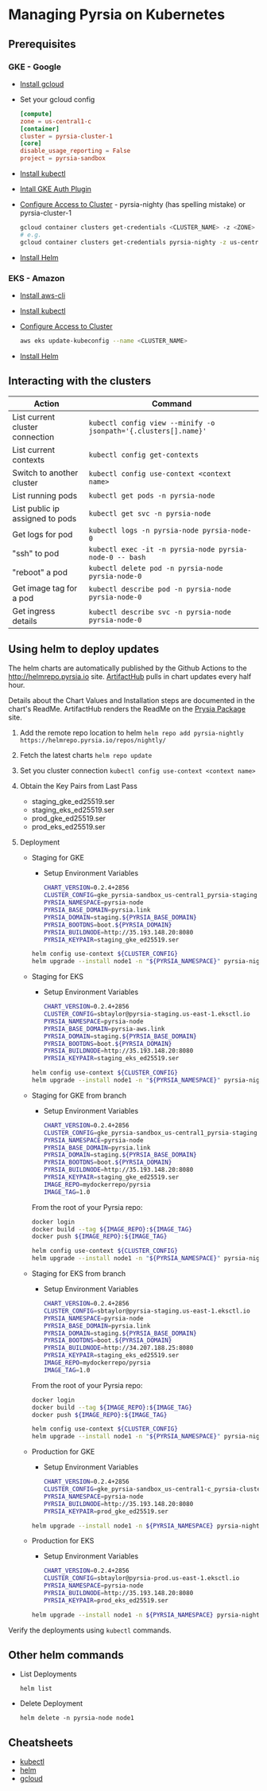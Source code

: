 # Managing Pyrsia on Kubernetes

## Prerequisites

### GKE - Google

- [Install gcloud](https://cloud.google.com/sdk/docs/install-sdk)
- Set your gcloud config

    ```toml
    [compute]
    zone = us-central1-c
    [container]
    cluster = pyrsia-cluster-1
    [core]
    disable_usage_reporting = False
    project = pyrsia-sandbox
    ```

- [Install kubectl](https://cloud.google.com/kubernetes-engine/docs/how-to/cluster-access-for-kubectl#install_kubectl)
- [Intall GKE Auth Plugin](https://cloud.google.com/kubernetes-engine/docs/how-to/cluster-access-for-kubectl#install_plugin)
- [Configure Access to Cluster](https://cloud.google.com/sdk/gcloud/reference/container/clusters/get-credentials) - pyrsia-nighty (has spelling mistake) or pyrsia-cluster-1

    ```bash
    gcloud container clusters get-credentials <CLUSTER_NAME> -z <ZONE>
    # e.g.
    gcloud container clusters get-credentials pyrsia-nighty -z us-central1-c
    ```

- [Install Helm](https://helm.sh/docs/intro/install/)

### EKS - Amazon

- [Install aws-cli](https://docs.aws.amazon.com/cli/latest/userguide/getting-started-install.html#getting-started-install-instructions)
- [Install kubectl](https://kubernetes.io/docs/tasks/tools/)
- [Configure Access to Cluster](https://docs.aws.amazon.com/cli/latest/reference/eks/update-kubeconfig.html)

    ```bash
    aws eks update-kubeconfig --name <CLUSTER_NAME>
    ```

- [Install Helm](https://helm.sh/docs/intro/install/)

## Interacting with the clusters

| Action | Command |
| ----   | ------- |
| List current cluster connection |`kubectl config view --minify -o jsonpath='{.clusters[].name}'` |
| List current contexts | `kubectl config get-contexts` |
| Switch to another cluster | `kubectl config use-context <context name>` |
| List running pods | `kubectl get pods -n pyrsia-node` |
| List public ip assigned to pods | `kubectl get svc -n pyrsia-node` |
| Get logs for pod | `kubectl logs -n pyrsia-node pyrsia-node-0` |
| "ssh" to pod | `kubectl exec -it -n pyrsia-node pyrsia-node-0 -- bash` |
| "reboot" a pod | `kubectl delete pod -n pyrsia-node pyrsia-node-0` |
| Get image tag for a pod | `kubectl describe pod -n pyrsia-node pyrsia-node-0` |
| Get ingress details | `kubectl describe svc -n pyrsia-node pyrsia-node-0` |

## Using helm to deploy updates

The helm charts are automatically published by the Github Actions to the <http://helmrepo.pyrsia.io> site. [ArtifactHub](https://artifacthub.io) pulls in chart updates every half hour.

Details about the Chart Values and Installation steps are documented in the chart's ReadMe.  ArtifactHub renders the ReadMe on the [Prysia Package](https://artifacthub.io/packages/helm/pyrsia-nightly/pyrsia-node) site.

1. Add the remote repo location to helm
`helm repo add pyrsia-nightly https://helmrepo.pyrsia.io/repos/nightly/`

2. Fetch the latest charts
`helm repo update`

3. Set you cluster connection
`kubectl config use-context <context name>`

4. Obtain the Key Pairs from Last Pass
    - staging_gke_ed25519.ser
    - staging_eks_ed25519.ser
    - prod_gke_ed25519.ser
    - prod_eks_ed25519.ser

5. Deployment

    - Staging for GKE
        - Setup Environment Variables

            ```bash
            CHART_VERSION=0.2.4+2856
            CLUSTER_CONFIG=gke_pyrsia-sandbox_us-central1_pyrsia-staging
            PYRSIA_NAMESPACE=pyrsia-node
            PYRSIA_BASE_DOMAIN=pyrsia.link
            PYRSIA_DOMAIN=staging.${PYRSIA_BASE_DOMAIN}
            PYRSIA_BOOTDNS=boot.${PYRSIA_DOMAIN}
            PYRSIA_BUILDNODE=http://35.193.148.20:8080
            PYRSIA_KEYPAIR=staging_gke_ed25519.ser
            ```

        ```bash
        helm config use-context ${CLUSTER_CONFIG}
        helm upgrade --install node1 -n "${PYRSIA_NAMESPACE}" pyrsia-nightly/pyrsia-node --set "domain=${PYRSIA_DOMAIN}" --set "bootdns=${PYRSIA_BOOTDNS}"  --set "replicaCount=1" --set "buildnode=${PYRSIA_BUILDNODE}" --set keys.p2p=$(cat ${PYRSIA_KEYPAIR} | base64) --set keys.blockchain=$(cat ${PYRSIA_KEYPAIR} | base64) --version "${CHART_VERSION}"
        ```

    - Staging for EKS
        - Setup Environment Variables

            ```bash
            CHART_VERSION=0.2.4+2856
            CLUSTER_CONFIG=sbtaylor@pyrsia-staging.us-east-1.eksctl.io
            PYRSIA_NAMESPACE=pyrsia-node
            PYRSIA_BASE_DOMAIN=pyrsia-aws.link
            PYRSIA_DOMAIN=staging.${PYRSIA_BASE_DOMAIN}
            PYRSIA_BOOTDNS=boot.${PYRSIA_DOMAIN}
            PYRSIA_BUILDNODE=http://35.193.148.20:8080
            PYRSIA_KEYPAIR=staging_eks_ed25519.ser
            ```

        ```bash
        helm config use-context ${CLUSTER_CONFIG}
        helm upgrade --install node1 -n "${PYRSIA_NAMESPACE}" pyrsia-nightly/pyrsia-node  --set "domain=${PYRSIA_DOMAIN}" --set "bootdns=${PYRSIA_BOOTDNS}"  --set "replicaCount=1" --set "buildnode=${PYRSIA_BUILDNODE}" --set keys.p2p=$(cat ${PYRSIA_KEYPAIR} | base64) --set keys.blockchain=$(cat ${PYRSIA_KEYPAIR} | base64) --version "${CHART_VERSION}"
        ```

    - Staging for GKE from branch

        - Setup Environment Variables

            ```bash
            CHART_VERSION=0.2.4+2856
            CLUSTER_CONFIG=gke_pyrsia-sandbox_us-central1_pyrsia-staging
            PYRSIA_NAMESPACE=pyrsia-node
            PYRSIA_BASE_DOMAIN=pyrsia.link
            PYRSIA_DOMAIN=staging.${PYRSIA_BASE_DOMAIN}
            PYRSIA_BOOTDNS=boot.${PYRSIA_DOMAIN}
            PYRSIA_BUILDNODE=http://35.193.148.20:8080
            PYRSIA_KEYPAIR=staging_gke_ed25519.ser
            IMAGE_REPO=mydockerrepo/pyrsia
            IMAGE_TAG=1.0
            ```

        From the root of your Pyrsia repo:

        ```bash
        docker login
        docker build --tag ${IMAGE_REPO}:${IMAGE_TAG}
        docker push ${IMAGE_REPO}:${IMAGE_TAG}

        helm config use-context ${CLUSTER_CONFIG}
        helm upgrade --install node1 -n "${PYRSIA_NAMESPACE}" pyrsia-nightly/pyrsia-node --set "domain=${PYRSIA_DOMAIN}" --set "bootdns=${PYRSIA_BOOTDNS}"  --set "replicaCount=1" --set "buildnode=${PYRSIA_BUILDNODE} --set keys.p2p=$(cat ${PYRSIA_KEYPAIR} | base64) --set keys.blockchain=$(cat ${PYRSIA_KEYPAIR} | base64) --version "${CHART_VERSION} --set image.repository=${IMAGE_REPO} --set image.tag=${IMAGE_TAG}"
        ```

    - Staging for EKS from branch

        - Setup Environment Variables

            ```bash
            CHART_VERSION=0.2.4+2856
            CLUSTER_CONFIG=sbtaylor@pyrsia-staging.us-east-1.eksctl.io
            PYRSIA_NAMESPACE=pyrsia-node
            PYRSIA_BASE_DOMAIN=pyrsia.link
            PYRSIA_DOMAIN=staging.${PYRSIA_BASE_DOMAIN}
            PYRSIA_BOOTDNS=boot.${PYRSIA_DOMAIN}
            PYRSIA_BUILDNODE=http://34.207.188.25:8080
            PYRSIA_KEYPAIR=staging_eks_ed25519.ser
            IMAGE_REPO=mydockerrepo/pyrsia
            IMAGE_TAG=1.0
            ```

        From the root of your Pyrsia repo:

        ```bash
        docker login
        docker build --tag ${IMAGE_REPO}:${IMAGE_TAG}
        docker push ${IMAGE_REPO}:${IMAGE_TAG}

        helm config use-context ${CLUSTER_CONFIG}
        helm upgrade --install node1 -n "${PYRSIA_NAMESPACE}" pyrsia-nightly/pyrsia-node --set "domain=${PYRSIA_DOMAIN}" --set "bootdns=${PYRSIA_BOOTDNS}"  --set "replicaCount=1" --set "buildnode=${PYRSIA_BUILDNODE} --set keys.p2p=$(cat ${PYRSIA_KEYPAIR} | base64) --set keys.blockchain=$(cat ${PYRSIA_KEYPAIR} | base64) --version "${CHART_VERSION} --set image.repository=${IMAGE_REPO} --set image.tag=${IMAGE_TAG}"
        ```

    - Production for GKE

        - Setup Environment Variables

            ```bash
            CHART_VERSION=0.2.4+2856
            CLUSTER_CONFIG=gke_pyrsia-sandbox_us-central1-c_pyrsia-cluster-1
            PYRSIA_NAMESPACE=pyrsia-node
            PYRSIA_BUILDNODE=http://35.193.148.20:8080
            PYRSIA_KEYPAIR=prod_gke_ed25519.ser
            ```

        ```bash
        helm upgrade --install node1 -n ${PYRSIA_NAMESPACE} pyrsia-nightly/pyrsia-node --set "replicaCount=1"  --set "buildnode=${PYRSIA_BUILDNODE}" --set keys.p2p=$(cat ${PYRSIA_KEYPAIR} | base64) --set keys.blockchain=$(cat ${PYRSIA_KEYPAIR} | base64) --version "${CHART_VERSION}"
        ```

    - Production for EKS

        - Setup Environment Variables

            ```bash
            CHART_VERSION=0.2.4+2856
            CLUSTER_CONFIG=sbtaylor@pyrsia-prod.us-east-1.eksctl.io
            PYRSIA_NAMESPACE=pyrsia-node
            PYRSIA_BUILDNODE=http://35.193.148.20:8080
            PYRSIA_KEYPAIR=prod_eks_ed25519.ser
            ```

        ```bash
        helm upgrade --install node1 -n ${PYRSIA_NAMESPACE} pyrsia-nightly/pyrsia-node  --set "replicaCount=1"  --set "buildnode=${PYRSIA_BUILDNODE}" --set keys.p2p=$(cat ${PYRSIA_KEYPAIR} | base64) --set keys.blockchain=$(cat ${PYRSIA_KEYPAIR} | base64) --version "${CHART_VERSION}"
        ```

Verify the deployments using `kubectl` commands.

## Other helm commands

- List Deployments

    `helm list`

- Delete Deployment

    `helm delete -n pyrsia-node node1`

## Cheatsheets

- [kubectl](https://kubernetes.io/docs/reference/kubectl/cheatsheet/#viewing-finding-resources)
- [helm](https://phoenixnap.com/kb/helm-commands-cheat-sheet)
- [gcloud](https://cloud.google.com/sdk/docs/cheatsheet)
